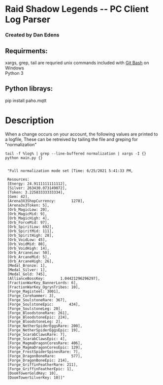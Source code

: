 
 # Raid Shadow Legends -- PC Client Log Parser
### Created by Dan Edens



##  Requirments:

  xargs, grep, tail are requried unix commands included with [Git Bash](https://git-scm.com/download/win) on Windows   
  Python 3  



##  Python librays:

   pip install paho.mqtt
   

# Description

When a change occurs on your account, the following values are printed to a logfile, These can be retreived by tailing the file and greping for "normalization"

    tail -f %log% | grep --line-buffered normalization | xargs -I {} python main.py {}


     "Full normalization mode set [Time: 6/25/2021 5:41:33 PM,

     Resources:
     [Energy: 24.9111111111112],
     [Silver: 263430.073149072],
     [Token: 3.22583333333334],
     [Gem: 42],
     [Arena3X3ShopCurrency:       1278],
     [Arena3x3Token: 5],
     [Orb_MagicLow: 20],
     [Orb_MagicMid: 9],
     [Orb_MagicHigh: 4],
     [Orb_ForceMid: 97],
     [Orb_SpiritLow: 692],
     [Orb_SpiritMid: 111],
     [Orb_SpiritHigh: 28],
     [Orb_VoidLow: 45],
     [Orb_VoidMid: 80],
     [Orb_VoidHigh: 14],
     [Orb_ArcaneLow: 50],
     [Orb_ArcaneMid: 5],
     [Orb_ArcaneHigh: 26],
     [Medal_Bronze: 1],
     [Medal_Silver: 1],
     [Medal_Gold: 745],
     [AllianceBossKey:       1.04421296296297],
     [FractionWarKey_BannerLords: 6],
     [FractionWarKey_OgrynTribes: 10],
     [Forge_Magisteel: 3001],
     [Forge_Corehammer: 3],
     [Forge_SoulstoneRare: 367],
     [Forge_SoulstoneEpic:       434],
     [Forge_SoulstoneLeg: 20],
     [Forge_BloodstoneRare: 261],
     [Forge_BloodstoneEpic: 224],
     [Forge_BloodstoneLeg: 2],
     [Forge_NetherSpiderEggsRare: 200],
     [Forge_NetherSpiderEggsEpic: 19],
     [Forge_ScarabClawsRare: 7],
     [Forge_ScarabClawsEpic: 4],
     [Forge_MagmaDragonCoresRare: 406],
     [Forge_MagmaDragonCoresEpic: 129],
     [Forge_FrostSpiderSpinesRare: 7],
     [Forge_DragonBoneRare:       577],
     [Forge_DragonBoneEpic: 214],
     [Forge_GriffinFeatherRare: 211],
     [Forge_GriffinFeatherEpic: 1],
     [DoomTowerGoldKey: 10],
     [DoomTowerSilverKey: 10]]"
